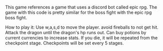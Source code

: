This game references a game that uses a discord bot called epic rpg. The game with this code is pretty similar for the boss fight with the epic rpg boss fight.

How to play it:
Use w,a,s,d to move the player.
avoid fireballs to not get hit.
Attack the dragon until the dragon's hp runs out.
Can buy potions by current currencies to increase stats.
If you die, it will be repeated from the checkpoint stage.
Checkpoints will be set every 5 stages.
